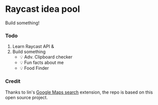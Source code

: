 # Raycast idea pool

Build something!

### Todo
1. Learn Raycast API &
2. Build something
    - 💡 Adv. Clipboard checker
    - 💡 Fun facts about me
    - 💡 Food Finder


### Credit
Thanks to lin's [Google Maps search](https://www.raycast.com/ratoru/google-maps-search) extension, the repo is based on this open source project.